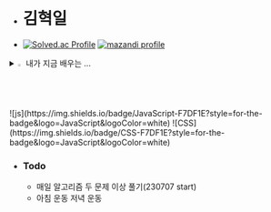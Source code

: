 - # 김혁일
- [![Solved.ac Profile](https://mazassumnida.wtf/api/v2/generate_badge?boj=rlagurdlf)](https://solved.ac/rlagurdlf)
[![mazandi profile](http://mazandi.herokuapp.com/api?handle=rlagurdlf&theme=dark)](https://solved.ac/rlagurdlf)
<details>
<summary>
  <img src="https://raw.githubusercontent.com/Tarikul-Islam-Anik/Animated-Fluent-Emojis/master/Emojis/Hand%20gestures/Eyes.png" alt="Eyes" width="2%" /> 내가 지금 배우는 ... 
</summary>
   <br>
  
![js](https://img.shields.io/badge/JavaScript-F7DF1E?style=for-the-badge&logo=JavaScript&logoColor=white) ![html](https://img.shields.io/badge/HTML5-E34F26?style=for-the-badge&logo=html5&logoColor=white) ![css](https://img.shields.io/badge/CSS-239120?&style=for-the-badge&logo=css3&logoColor=white) ![react](https://img.shields.io/badge/React-20232A?style=for-the-badge&logo=react&logoColor=61DAFB)  
![MySQL](https://img.shields.io/badge/mysql-%2300f.svg?style=for-the-badge&logo=mysql&logoColor=white) ![java](https://img.shields.io/badge/Java-ED8B00?style=for-the-badge&logo=openjdk&logoColor=white) ![c](https://img.shields.io/badge/C-00599C?style=for-the-badge&logo=c&logoColor=white) ![python](https://img.shields.io/badge/Python-14354C?style=for-the-badge&logo=python&logoColor=white) ![kotlin](https://img.shields.io/badge/Kotlin-0095D5?&style=for-the-badge&logo=kotlin&logoColor=white) ![spring](https://img.shields.io/badge/Spring-6DB33F?style=for-the-badge&logo=spring&logoColor=white) 

</details>
![js](https://img.shields.io/badge/JavaScript-F7DF1E?style=for-the-badge&logo=JavaScript&logoColor=white)
![CSS](https://img.shields.io/badge/CSS-F7DF1E?style=for-the-badge&logo=JavaScript&logoColor=white)

  - ### Todo
    - 매일 알고리즘 두 문제 이상 풀기(230707 start)
    - 아침 운동 저녁 운동
